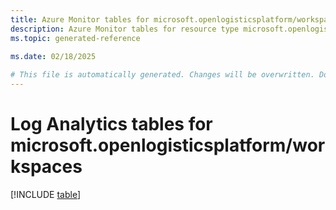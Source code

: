 ```yaml
---
title: Azure Monitor tables for microsoft.openlogisticsplatform/workspaces
description: Azure Monitor tables for resource type microsoft.openlogisticsplatform/workspaces
ms.topic: generated-reference
   
ms.date: 02/18/2025

# This file is automatically generated. Changes will be overwritten. Do not change this file directly.
---
```


# Log Analytics tables for microsoft.openlogisticsplatform/workspaces  

[!INCLUDE [table](~/reusable-content/ce-skilling/azure/includes/azure-monitor/reference/tables/microsoft-openlogisticsplatform_workspaces-include.md)]


